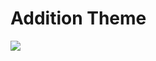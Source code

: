 # Addition Theme

![](https://res.cloudinary.com/discrobbler/image/upload/v1502537515/screen_ecuzmd.png)